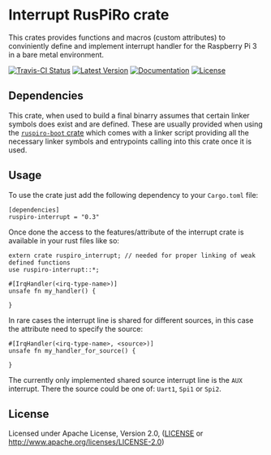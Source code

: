 # Interrupt RusPiRo crate

This crates provides functions and macros (custom attributes) to conviniently define and implement interrupt handler for
the Raspberry Pi 3 in a bare metal environment.

[![Travis-CI Status](https://api.travis-ci.org/RusPiRo/ruspiro-interrupt.svg?branch=master)](https://travis-ci.org/RusPiRo/ruspiro-interrupt)
[![Latest Version](https://img.shields.io/crates/v/ruspiro-interrupt.svg)](https://crates.io/crates/ruspiro-interrupt)
[![Documentation](https://docs.rs/ruspiro-interrupt/badge.svg)](https://docs.rs/ruspiro-interrupt)
[![License](https://img.shields.io/crates/l/ruspiro-interrupt.svg)](https://github.com/RusPiRo/ruspiro-interrupt#license)

## Dependencies
This crate, when used to build a final binarry assumes that certain linker symbols does exist and are defined. These are
usually provided when using the [``ruspiro-boot`` crate](https://crates.io/crates/ruspiro-boot) which comes with a linker
script providing all the necessary linker symbols and entrypoints calling into this crate once it is used.

## Usage
To use the crate just add the following dependency to your ``Cargo.toml`` file:
```
[dependencies]
ruspiro-interrupt = "0.3"
```

Once done the access to the features/attribute of the interrupt crate is available in your rust files like so:
```
extern crate ruspiro_interrupt; // needed for proper linking of weak defined functions
use ruspiro-interrupt::*;

#[IrqHandler(<irq-type-name>)]
unsafe fn my_handler() {

}
```

In rare cases the interrupt line is shared for different sources, in this case the attribute need to specify the source:
```
#[IrqHandler(<irq-type-name>, <source>)]
unsafe fn my_handler_for_source() {

}
```

The currently only implemented shared source interrupt line is the ``AUX`` interrupt. There the source could be one of:
``Uart1``, ``Spi1`` or ``Spi2``.

## License
Licensed under Apache License, Version 2.0, ([LICENSE](LICENSE) or http://www.apache.org/licenses/LICENSE-2.0)